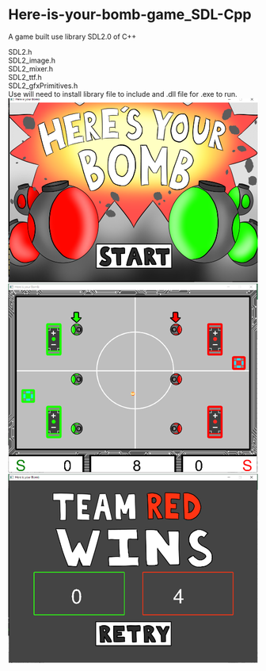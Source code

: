 # Here-is-your-bomb-game_SDL-Cpp
<p> A game built use library SDL2.0 of C++ </p>
SDL2.h  <br>  SDL2_image.h  <br>  SDL2_mixer.h  <br>  SDL2_ttf.h <br> SDL2_gfxPrimitives.h <br>
Use will need to install library file to include and .dll file for .exe to run. <br>

<img src="cap1.png">
<img src="cap2.png">
<img src="cap3.png">
